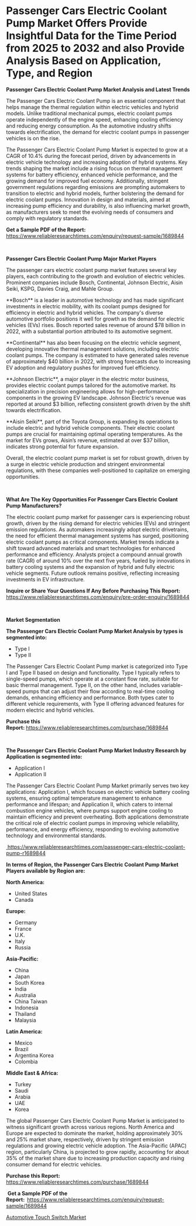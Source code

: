 <p><h1>Passenger Cars Electric Coolant Pump Market Offers Provide Insightful Data for the Time Period from 2025 to 2032 and also Provide Analysis Based on Application, Type, and Region</h1></p><p><strong>Passenger Cars Electric Coolant Pump Market Analysis and Latest Trends</strong></p>
<p><p>The Passenger Cars Electric Coolant Pump is an essential component that helps manage the thermal regulation within electric vehicles and hybrid models. Unlike traditional mechanical pumps, electric coolant pumps operate independently of the engine speed, enhancing cooling efficiency and reducing energy consumption. As the automotive industry shifts towards electrification, the demand for electric coolant pumps in passenger vehicles is on the rise.</p><p>The Passenger Cars Electric Coolant Pump Market is expected to grow at a CAGR of 10.4% during the forecast period, driven by advancements in electric vehicle technology and increasing adoption of hybrid systems. Key trends shaping the market include a rising focus on thermal management systems for battery efficiency, enhanced vehicle performance, and the growing demand for improved fuel economy. Additionally, stringent government regulations regarding emissions are prompting automakers to transition to electric and hybrid models, further bolstering the demand for electric coolant pumps. Innovation in design and materials, aimed at increasing pump efficiency and durability, is also influencing market growth, as manufacturers seek to meet the evolving needs of consumers and comply with regulatory standards.</p></p>
<p><strong>Get a Sample PDF of the Report:&nbsp;</strong> <a href="https://www.reliableresearchtimes.com/enquiry/request-sample/1689844?utm_campaign=3287&utm_medium=2&utm_source=Github&utm_content=ia&utm_term=26032025&utm_id=passenger-cars-electric-coolant-pump">https://www.reliableresearchtimes.com/enquiry/request-sample/1689844</a></p>
<p>&nbsp;</p>
<p><strong>Passenger Cars Electric Coolant Pump Major Market Players</strong></p>
<p><p>The passenger cars electric coolant pump market features several key players, each contributing to the growth and evolution of electric vehicles. Prominent companies include Bosch, Continental, Johnson Electric, Aisin Seiki, KSPG, Davies Craig, and Mahle Group.</p><p>**Bosch** is a leader in automotive technology and has made significant investments in electric mobility, with its coolant pumps designed for efficiency in electric and hybrid vehicles. The company's diverse automotive portfolio positions it well for growth as the demand for electric vehicles (EVs) rises. Bosch reported sales revenue of around $78 billion in 2022, with a substantial portion attributed to its automotive segment.</p><p>**Continental** has also been focusing on the electric vehicle segment, developing innovative thermal management solutions, including electric coolant pumps. The company is estimated to have generated sales revenue of approximately $40 billion in 2022, with strong forecasts due to increasing EV adoption and regulatory pushes for improved fuel efficiency.</p><p>**Johnson Electric**, a major player in the electric motor business, provides electric coolant pumps tailored for the automotive market. Its specialization in precision engineering allows for high-performance components in the growing EV landscape. Johnson Electric's revenue was reported at around $3 billion, reflecting consistent growth driven by the shift towards electrification.</p><p>**Aisin Seiki**, part of the Toyota Group, is expanding its operations to include electric and hybrid vehicle components. Their electric coolant pumps are crucial for maintaining optimal operating temperatures. As the market for EVs grows, Aisin’s revenue, estimated at over $37 billion, indicates strong potential for future expansion.</p><p>Overall, the electric coolant pump market is set for robust growth, driven by a surge in electric vehicle production and stringent environmental regulations, with these companies well-positioned to capitalize on emerging opportunities.</p></p>
<p>&nbsp;</p>
<p><strong>What Are The Key Opportunities For Passenger Cars Electric Coolant Pump Manufacturers?</strong></p>
<p><p>The electric coolant pump market for passenger cars is experiencing robust growth, driven by the rising demand for electric vehicles (EVs) and stringent emission regulations. As automakers increasingly adopt electric drivetrains, the need for efficient thermal management systems has surged, positioning electric coolant pumps as critical components. Market trends indicate a shift toward advanced materials and smart technologies for enhanced performance and efficiency. Analysts project a compound annual growth rate (CAGR) of around 10% over the next five years, fueled by innovations in battery cooling systems and the expansion of hybrid and fully electric vehicle segments. Future outlook remains positive, reflecting increasing investments in EV infrastructure.</p></p>
<p><strong>Inquire or Share Your Questions If Any Before Purchasing This Report:</strong> <a href="https://www.reliableresearchtimes.com/enquiry/pre-order-enquiry/1689844?utm_campaign=3287&utm_medium=2&utm_source=Github&utm_content=ia&utm_term=26032025&utm_id=passenger-cars-electric-coolant-pump">https://www.reliableresearchtimes.com/enquiry/pre-order-enquiry/1689844</a></p>
<p>&nbsp;</p>
<p><strong>Market Segmentation</strong></p>
<p><strong>The Passenger Cars Electric Coolant Pump Market Analysis by types is segmented into:</strong></p>
<p><ul><li>Type I</li><li>Type II</li></ul></p>
<p><p>The Passenger Cars Electric Coolant Pump market is categorized into Type I and Type II based on design and functionality. Type I typically refers to single-speed pumps, which operate at a constant flow rate, suitable for basic thermal management. Type II, on the other hand, includes variable-speed pumps that can adjust their flow according to real-time cooling demands, enhancing efficiency and performance. Both types cater to different vehicle requirements, with Type II offering advanced features for modern electric and hybrid vehicles.</p></p>
<p><strong>Purchase this Report:&nbsp;</strong><a href="https://www.reliableresearchtimes.com/purchase/1689844?utm_campaign=3287&utm_medium=2&utm_source=Github&utm_content=ia&utm_term=26032025&utm_id=passenger-cars-electric-coolant-pump">https://www.reliableresearchtimes.com/purchase/1689844</a></p>
<p>&nbsp;</p>
<p><strong>The Passenger Cars Electric Coolant Pump Market Industry Research by Application is segmented into:</strong></p>
<p><ul><li>Application I</li><li>Application II</li></ul></p>
<p><p>The Passenger Cars Electric Coolant Pump Market primarily serves two key applications: Application I, which focuses on electric vehicle battery cooling systems, ensuring optimal temperature management to enhance performance and lifespan; and Application II, which caters to internal combustion engine vehicles, where pumps support engine cooling to maintain efficiency and prevent overheating. Both applications demonstrate the critical role of electric coolant pumps in improving vehicle reliability, performance, and energy efficiency, responding to evolving automotive technology and environmental standards.</p></p>
<p><a href="https://www.reliableresearchtimes.com/passenger-cars-electric-coolant-pump-r1689844?utm_campaign=3287&utm_medium=2&utm_source=Github&utm_content=ia&utm_term=26032025&utm_id=passenger-cars-electric-coolant-pump">&nbsp;https://www.reliableresearchtimes.com/passenger-cars-electric-coolant-pump-r1689844</a></p>
<p><strong>In terms of Region, the Passenger Cars Electric Coolant Pump Market Players available by Region are:</strong></p>
<p>
    <p> <strong> North America: </strong>
        <ul>
            <li>United States</li>
            <li>Canada</li>
        </ul>
        </p> 
    <p> <strong> Europe: </strong>
        <ul>
            <li>Germany</li>
            <li>France</li>
            <li>U.K.</li>
            <li>Italy</li>
            <li>Russia</li>
        </ul>
        </p> 
    <p> <strong> Asia-Pacific: </strong>
        <ul>
            <li>China</li>
            <li>Japan</li>
            <li>South Korea</li>
            <li>India</li>
            <li>Australia</li>
            <li>China Taiwan</li>
            <li>Indonesia</li>
            <li>Thailand</li>
            <li>Malaysia</li>
        </ul>
        </p> 
    <p> <strong> Latin America: </strong>
        <ul>
            <li>Mexico</li>
            <li>Brazil</li>
            <li>Argentina Korea</li>
            <li>Colombia</li>
        </ul>
        </p> 
    <p> <strong> Middle East & Africa: </strong>
        <ul>
            <li>Turkey</li>
            <li>Saudi</li>
            <li>Arabia</li>
            <li>UAE</li>
            <li>Korea</li>
        </ul>
    </p>
    </p>
<p><p>The global Passenger Cars Electric Coolant Pump Market is anticipated to witness significant growth across various regions. North America and Europe are expected to dominate the market, holding approximately 30% and 25% market share, respectively, driven by stringent emission regulations and growing electric vehicle adoption. The Asia-Pacific (APAC) region, particularly China, is projected to grow rapidly, accounting for about 35% of the market share due to increasing production capacity and rising consumer demand for electric vehicles.</p></p>
<p><strong>Purchase this Report: </strong><a href="https://www.reliableresearchtimes.com/purchase/1689844?utm_campaign=3287&utm_medium=2&utm_source=Github&utm_content=ia&utm_term=26032025&utm_id=passenger-cars-electric-coolant-pump">https://www.reliableresearchtimes.com/purchase/1689844</a></p>
<p>&nbsp;<strong>Get a Sample PDF of the Report:&nbsp;&nbsp;</strong><a href="https://www.reliableresearchtimes.com/enquiry/request-sample/1689844?utm_campaign=3287&utm_medium=2&utm_source=Github&utm_content=ia&utm_term=26032025&utm_id=passenger-cars-electric-coolant-pump">https://www.reliableresearchtimes.com/enquiry/request-sample/1689844</a></p>
<p><strong></strong></p>
<p><p><a href="https://github.com/tanckfelli84/Market-Research-Report-List-1/blob/main/automotive-touch-switch-market.md?utm_campaign=3287&utm_medium=2&utm_source=Github&utm_content=ia&utm_term=26032025&utm_id=passenger-cars-electric-coolant-pump">Automotive Touch Switch Market</a></p></p>